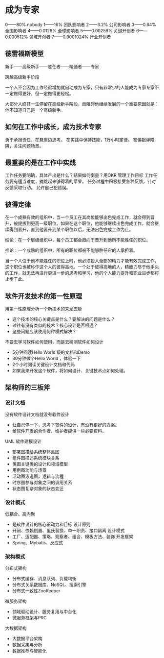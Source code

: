 # 成为专家

0——80% nobody
1——16% 团队影响者
2——3.2% 公司影响者
3——0.64% 全国影响者
4——0.0128% 全球影响者
5——0.00256% 关键开创者
6——0.000512% 领域开创者
7——0.0001024% 行业开创者

## 德雷福斯模型

新手——高级新手——胜任者——精通者——专家

跨越高级新手阶段

一个人不会因为工作经验增加就自动成为专家，只有非常少的人能成为专家专家不一定做得更好，但一定做得更轻松。

大部分人终其一生停留在高级新手阶段，而阻碍他继续发展的一个重要原因就是：他不知道自己是一个高级新手。

## 如何在工作中成长，成为技术专家

勇于承担责任，在悬崖边思考。
在实践中保持技能，1万小时定律。
警惕银弹陷阱，关注问题场景。

## 最重要的是在工作中实践

工作任务要明确，具体产出是什么？结果如何衡量？用OKR 管理工作目标
工作任务要有适当难度，摘跳起来够得着的苹果。
任务过程中积极接受各种反馈，针对反馈采取行动。
允许自己犯错误。

## 彼得定律

在一个成熟有效的组织中，当一个员工在其岗位能够出色完成工作，就会得到晋升，被提拔到更高一级职位。如果在这个职位，他能够继续出色完成工作，就会继续得到晋升，直到他晋升到某个职位以后，无法出色完成工作为止。

结论：在一个层级组织中，每个员工都会趋向于晋升到他所不能胜任的职位。

推论：一个成熟的组织中，所有的职位都被不能够胜任它的人承担着。

当一个人位于他不能胜任的职位上时，他必须投入全部的精力才能有效完成工作，这个职位也被称作这个人的彼得高地。一个处于彼得高地的人，精疲力尽于他手头的工作，就无法再进行更进一步的思考和学习，他的个人能力提升和职业进步都将止步于此。

## 软件开发技术的第一性原理

用第一性原理分析一个新技术的来龙去脉
- 这个技术的核心关键点是什么？要解决的问题是什么？
- 过往有没有类似的技术？核心设计是否相通？
- 这些问题应该使用何种模式解决？

不要去学习软件如何使用，而是去猜测软件如何设计
- 5分钟阅读Hello World 级的文档和Demo
- 30分钟做个Hello World ，体验一下
- 2个小时阅读关键设计文档和代码
- 如果我来开发这个软件，将如何设计、关键技术点如何处理。

## 架构师的三板斧

### 设计文档

没有软件设计文档就没有软件设计
- 让自己停一下，思考下软件的设计，有没有更好的方案。
- 给软件开发的合作者、维护者提供一些必要资料。

UML 软件建模设计
- 部署图描绘系统整体蓝图
- 组件图描述系统模块关系
- 类图关键类的设计和领域模型
- 用例图功能与场景
- 活动图泳道图，逻辑与流程
- 时序图参与对象之间的调用关系
- 状态图复杂对象的状态变迁

### 设计模式

低耦合、高内聚
- 是软件设计的核心驱动力和目标
设计原则
- 开闭、依赖倒置、里氏替换、单一职责、接口隔离
设计模式
- 工厂、适配器、策略、观察者、组合、模板方法、装饰
开发框架
- Spring、Mybatis、反应式

### 架构模式

分布式架构
- 分布式缓存、消息队列、负载均衡
- 分布式关系数据库、NoSQL、搜索引擎
- 分布式一致性ZooKeeper

微服务架构
- 领域驱动设计、服务复用与中台化
- 微服务框架与PRC

大数据架构
- 大数据平台架构
- 数据采集与分析
- 数据推荐与智能化

